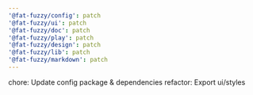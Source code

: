 ```yaml
---
'@fat-fuzzy/config': patch
'@fat-fuzzy/ui': patch
'@fat-fuzzy/doc': patch
'@fat-fuzzy/play': patch
'@fat-fuzzy/design': patch
'@fat-fuzzy/lib': patch
'@fat-fuzzy/markdown': patch
---
```


chore: Update config package & dependencies
refactor: Export ui/styles
